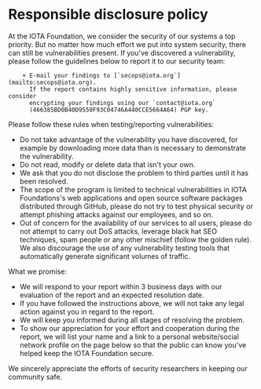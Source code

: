 # Responsible disclosure policy

At the IOTA Foundation, we consider the security of our systems a top priority.
But no matter how much effort we put into system security, there can still be
vulnerabilities present. If you've discovered a vulnerability, please follow
the guidelines below to report it to our security team:

        + E-mail your findings to [`secops@iota.org`](mailto:secops@iota.org).
          If the report contains highly sensitive information, please consider
          encrypting your findings using our `contact@iota.org`
          (466385BD0B40D9550F93C04746A440CCE5664A64) PGP key.

Please follow these rules when testing/reporting vulnerabilities:

+ Do not take advantage of the vulnerability you have discovered, for example
  by downloading more data than is necessary to demonstrate the vulnerability.
+ Do not read, modify or delete data that isn't your own.
+ We ask that you do not disclose the problem to third parties until it has
  been resolved.
+ The scope of the program is limited to technical vulnerabilities in IOTA
  Foundations's web applications and open source software packages distributed
  through GitHub, please do not try to test physical security or attempt
  phishing attacks against our employees, and so on.
+ Out of concern for the availability of our services to all users, please do
  not attempt to carry out DoS attacks, leverage black hat SEO techniques, spam
  people or any other mischief (follow the golden rule). We also discourage the
  use of any vulnerability testing tools that automatically generate
  significant volumes of traffic.

What we promise:

+ We will respond to your report within 3 business days with our evaluation of
  the report and an expected resolution date.
+ If you have followed the instructions above, we will not take any legal
  action against you in regard to the report.
+ We will keep you informed during all stages of resolving the problem.
+ To show our appreciation for your effort and cooperation during the report,
  we will list your name and a link to a personal website/social network
  profile on the page below so that the public can know you've helped keep the
  IOTA Foundation secure.

We sincerely appreciate the efforts of security researchers in keeping our
community safe.

